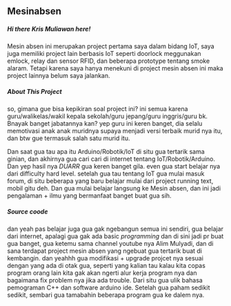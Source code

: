 ## Mesinabsen

##### Hi there Kris Muliawan here!

Mesin absen ini merupakan project pertama saya dalam bidang IoT, saya juga memiliki project lain berbasis IoT seperti doorlock meggunakan emlock, relay dan sensor RFID, dan beberapa prototype tentang smoke alaram. Tetapi karena saya hanya menekuni di project mesin absen ini maka project lainnya belum saya jalankan.

##### About This Project

so, gimana gue bisa kepikiran soal project ini? ini semua karena guru/walikelas/wakil kepala sekolah/guru jepang/guru inggris/guru bk. Bnayak banget jabatannya kan? yep guru ini keren banget, dia selalu memotivasi anak anak muridnya supaya menjadi versi terbaik murid nya itu, dan btw gue termasuk salah satu murid itu.

Dan saat gua tau apa itu Arduino/Robotik/IoT di situ gua tertarik sama ginian, dan akhirnya gua cari cari di internet tentang IoT/Robotik/Arduino. Dan yep hasil nya *DUARR* gua keren banget gila. even gua start belajar nya dari difficulty hard level. setelah gua tau tentang IoT gua mulai masuk forum, di situ beberapa yang baru belajar mulai dari project running text, mobil gitu deh. Dan gua mulai belajar langsung ke Mesin absen, dan ini jadi pengalaman + ilmu yang bermanfaat banget buat gua sih.

##### Source coode

dan yeah pas belajar juga gua gak ngebangun semua ini sendiri, gua belajar dari internet, apalagi gua gak ada basic *programming* dan di sini jadi pr buat gua banget, gua ketemu sama channel youtube nya Alim Mulyadi, dan di sana terdapat project mesin absen yang ngebuat gua tertarik buat di kembangin. dan yeahhh gua modifikasi + upgrade projcet nya sesuai dengan yang ada di otak gua, seperti yang kalian tau kalau kita copas program orang lain kita gak akan ngerti alur kerja program nya dan bagaimana fix problem nya jika ada trouble. Dari situ gua ulik bahasa pemograman C++ dan software arduino ide. Setelah gua paham sedikit sedikit, sembari gua tamabahin beberapa program gua ke dalem nya.
